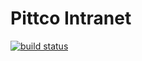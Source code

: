 # Pittco Intranet

[![build status](https://travis-ci.org/pittco/insomnia-intranet.svg?branch=master)](https://travis-ci.org/pittco/insomnia-intranet)

